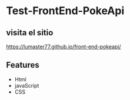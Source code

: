 # Test-FrontEnd-PokeApi
## visita el sitio
https://lumaster77.github.io/front-end-pokeapi/

## Features
- Html
- javaScript
- CSS

